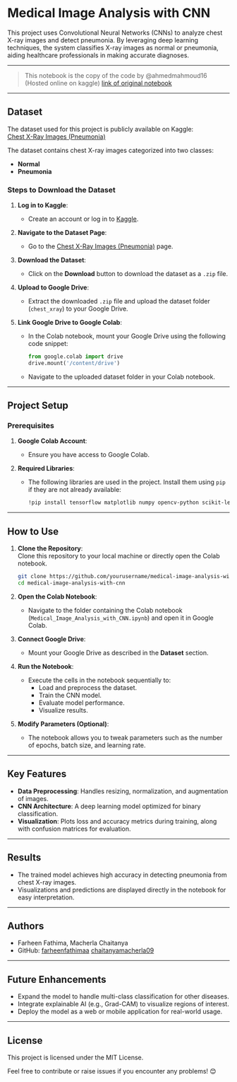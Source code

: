 # Medical Image Analysis with CNN  
This project uses Convolutional Neural Networks (CNNs) to analyze chest X-ray images and detect pneumonia. By leveraging deep learning techniques, the system classifies X-ray images as normal or pneumonia, aiding healthcare professionals in making accurate diagnoses.  

---
> This notebook is the copy of the code by @ahmedmahmoud16 (Hosted online on kaggle) [link of original notebook](https://www.kaggle.com/code/ahmedmahmoud16/medical-image-analysis-with-cnn/notebook)
---

## Dataset  

The dataset used for this project is publicly available on Kaggle:  
[Chest X-Ray Images (Pneumonia)](https://www.kaggle.com/datasets/paultimothymooney/chest-xray-pneumonia)  

The dataset contains chest X-ray images categorized into two classes:  
- **Normal**  
- **Pneumonia**  

### Steps to Download the Dataset  

1. **Log in to Kaggle**:  
   - Create an account or log in to [Kaggle](https://www.kaggle.com/).  

2. **Navigate to the Dataset Page**:  
   - Go to the [Chest X-Ray Images (Pneumonia)](https://www.kaggle.com/datasets/paultimothymooney/chest-xray-pneumonia) page.  

3. **Download the Dataset**:  
   - Click on the **Download** button to download the dataset as a `.zip` file.  

4. **Upload to Google Drive**:  
   - Extract the downloaded `.zip` file and upload the dataset folder (`chest_xray`) to your Google Drive.  

5. **Link Google Drive to Google Colab**:  
   - In the Colab notebook, mount your Google Drive using the following code snippet:  
     ```python  
     from google.colab import drive  
     drive.mount('/content/drive')  
     ```  
   - Navigate to the uploaded dataset folder in your Colab notebook.  

---

## Project Setup  

### Prerequisites  

1. **Google Colab Account**:  
   - Ensure you have access to Google Colab.  

2. **Required Libraries**:  
   - The following libraries are used in the project. Install them using `pip` if they are not already available:  
     ```bash  
     !pip install tensorflow matplotlib numpy opencv-python scikit-learn  
     ```  

---

## How to Use  

1. **Clone the Repository**:  
   Clone this repository to your local machine or directly open the Colab notebook.  
   ```bash  
   git clone https://github.com/yourusername/medical-image-analysis-with-cnn.git  
   cd medical-image-analysis-with-cnn  
   ```  

2. **Open the Colab Notebook**:  
   - Navigate to the folder containing the Colab notebook (`Medical_Image_Analysis_with_CNN.ipynb`) and open it in Google Colab.  

3. **Connect Google Drive**:  
   - Mount your Google Drive as described in the **Dataset** section.  

4. **Run the Notebook**:  
   - Execute the cells in the notebook sequentially to:  
     - Load and preprocess the dataset.  
     - Train the CNN model.  
     - Evaluate model performance.  
     - Visualize results.  

5. **Modify Parameters (Optional)**:  
   - The notebook allows you to tweak parameters such as the number of epochs, batch size, and learning rate.  

---

## Key Features  

- **Data Preprocessing**: Handles resizing, normalization, and augmentation of images.  
- **CNN Architecture**: A deep learning model optimized for binary classification.  
- **Visualization**: Plots loss and accuracy metrics during training, along with confusion matrices for evaluation.  

---

## Results  

- The trained model achieves high accuracy in detecting pneumonia from chest X-ray images.  
- Visualizations and predictions are displayed directly in the notebook for easy interpretation.  

---

## Authors
- Farheen Fathima, Macherla Chaitanya 
- GitHub: [farheenfathimaa](https://github.com/farheenfathimaa)
          [chaitanyamacherla09](https://github.com/chaitanyamacherla09)

---

## Future Enhancements  

- Expand the model to handle multi-class classification for other diseases.  
- Integrate explainable AI (e.g., Grad-CAM) to visualize regions of interest.  
- Deploy the model as a web or mobile application for real-world usage.  

---

## License  

This project is licensed under the MIT License.  

Feel free to contribute or raise issues if you encounter any problems! 😊
